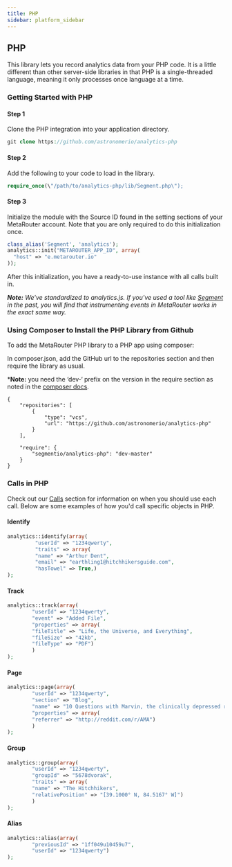 ```yaml
---
title: PHP
sidebar: platform_sidebar
---
```



## PHP

This library lets you record analytics data from your PHP code. It is a little different than other server-side libraries in that PHP is a single-threaded language, meaning it only processes once language at a time.

### Getting Started with PHP

#### Step 1

Clone the PHP integration into your application directory.

```php
git clone https://github.com/astronomerio/analytics-php
```

#### Step 2

Add the following to your code to load in the library.

```php
require_once(\"/path/to/analytics-php/lib/Segment.php\");
```

#### Step 3

Initialize the module with the Source ID found in the setting sections of your MetaRouter account. Note that you are only required to do this initialization once.

```php
class_alias('Segment', 'analytics');
analytics::init("METAROUTER_APP_ID", array(
  "host" => "e.metarouter.io"
));
```

After this initialization, you have a ready-to-use instance with all calls built in.

***Note:** We've standardized to analytics.js. If you've used a tool like [Segment](https://segment.com/) in the past, you will find that instrumenting events in MetaRouter works in the exact same way.*


### Using Composer to Install the PHP Library from Github

To add the MetaRouter PHP library to a PHP app using composer:

In composer.json, add the GitHub url to the repositories section and then require the library as usual.

***Note:** you need the ‘dev-‘ prefix on the version in the require section as noted in the [composer docs](https://getcomposer.org/doc/05-repositories.md#loading-a-package-from-a-vcs-repository).

```
{
    "repositories": [
        {
            "type": "vcs",
            "url": "https://github.com/astronomerio/analytics-php"
        }
    ],

    "require": {
        "segmentio/analytics-php": "dev-master"
    }
}

```

### Calls in PHP

Check out our [Calls](../calls.md) section for information on when you should use each call. Below are some examples of how you'd call specific objects in PHP.

#### Identify

```php
analytics::identify(array(
         "userId" => "1234qwerty",
         "traits" => array(
         "name" => "Arthur Dent",
         "email" => "earthling1@hitchhikersguide.com",
         "hasTowel" => True,)
);
```

#### Track

```php
analytics::track(array(
        "userId" => "1234qwerty",
        "event" => "Added File",
        "properties" => array(
        "fileTitle" => "Life, the Universe, and Everything",
        "fileSize" => "42kb",
        "fileType" => "PDF")
        )
);
```

#### Page

```php
analytics::page(array(
        "userId" => "1234qwerty",
        "section" => "Blog",
        "name" => "10 Questions with Marvin, the clinically depressed robot",
        "properties" => array(
        "referrer" => "http://reddit.com/r/AMA")
        )
);
```

#### Group

```php
analytics::group(array(
        "userId" => "1234qwerty",
        "groupId" => "5678dvorak",
        "traits" => array(
        "name" => "The Hitchhikers",
        "relativePosition" => "[39.1000° N, 84.5167° W]")
        )
);
```

#### Alias

```php
analytics::alias(array(
        "previousId" => "1ff049u10459u7",
        "userId" => "1234qwerty")
);
```
